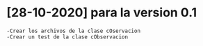 # [28-10-2020] para la version 0.1
    -Crear los archivos de la clase cOservacion
    -Crear un test de la clase cObservacion 
    
